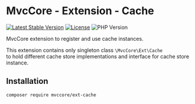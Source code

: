 # MvcCore - Extension - Cache

[![Latest Stable Version](https://img.shields.io/badge/Stable-v5.0.0-brightgreen.svg?style=plastic)](https://github.com/mvccore/ext-cache/releases)
[![License](https://img.shields.io/badge/License-BSD%203-brightgreen.svg?style=plastic)](https://mvccore.github.io/docs/mvccore/5.0.0/LICENCE.md)
![PHP Version](https://img.shields.io/badge/PHP->=5.4-brightgreen.svg?style=plastic)

MvcCore extension to register and use cache instances.

This extension contains only singleton class `\MvcCore\Ext\Cache`  
to hold different cache store implementations and interface for cache store instance.

## Installation
```shell
composer require mvccore/ext-cache
```